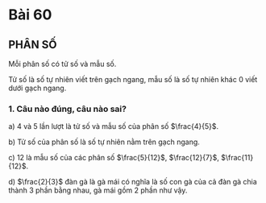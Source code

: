 # Bài 60

## PHÂN SỐ

Mỗi phân số có tử số và mẫu số.

Tử số là số tự nhiên viết trên gạch ngang, mẫu số là số tự nhiên khác 0 viết dưới gạch ngang.


### 1. Câu nào đúng, câu nào sai?
a) 4 và 5 lần lượt là tử số và mẫu số của phân số $\frac{4}{5}$.

b) Tử số của phân số là số tự nhiên nằm trên gạch ngang.

c) 12 là mẫu số của các phân số $\frac{5}{12}$, $\frac{12}{7}$, $\frac{11}{12}$.

d) $\frac{2}{3}$ đàn gà là gà mái có nghĩa là số con gà của cả đàn gà chia thành 3 phần bằng nhau, gà mái gồm 2 phần như vậy.

